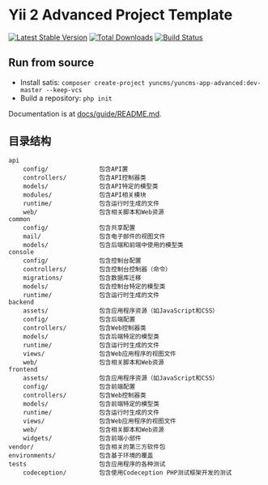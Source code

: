 # Yii 2 Advanced Project Template

[![Latest Stable Version](https://poser.pugx.org/yiisoft/yii2-app-advanced/v/stable.png)](https://packagist.org/packages/yiisoft/yii2-app-advanced)
[![Total Downloads](https://poser.pugx.org/yiisoft/yii2-app-advanced/downloads.png)](https://packagist.org/packages/yiisoft/yii2-app-advanced)
[![Build Status](https://travis-ci.org/yiisoft/yii2-app-advanced.svg?branch=master)](https://travis-ci.org/yiisoft/yii2-app-advanced)

## Run from source

- Install satis: `composer create-project yuncms/yuncms-app-advanced:dev-master --keep-vcs`
- Build a repository: `php init`

Documentation is at [docs/guide/README.md](docs/guide/README.md).

## 目录结构

```
api
    config/              包含API置
    controllers/         包含API控制器类
    models/              包含API特定的模型类
    modules/             包含API相关模块
    runtime/             包含运行时生成的文件
    web/                 包含相关脚本和Web资源
common
    config/              包含共享配置
    mail/                包含电子邮件的视图文件
    models/              包含后端和前端中使用的模型类
console
    config/              包含控制台配置
    controllers/         包含控制台控制器（命令）
    migrations/          包含数据库迁移
    models/              包含控制台特定的模型类
    runtime/             包含运行时生成的文件
backend
    assets/              包含应用程序资源（如JavaScript和CSS）
    config/              包含后端配置
    controllers/         包含Web控制器类
    models/              包含后端特定的模型类
    runtime/             包含运行时生成的文件
    views/               包含Web应用程序的视图文件
    web/                 包含相关脚本和Web资源
frontend
    assets/              包含应用程序资源（如JavaScript和CSS）
    config/              包含前端配置
    controllers/         包含Web控制器类
    models/              包含前端特定的模型类
    runtime/             包含运行时生成的文件
    views/               包含Web应用程序的视图文件
    web/                 包含相关脚本和Web资源
    widgets/             包含前端小部件
vendor/                  包含相关的第三方软件包
environments/            包含基于环境的覆盖
tests                    包含应用程序的各种测试
    codeception/         包含使用Codeception PHP测试框架开发的测试
```

